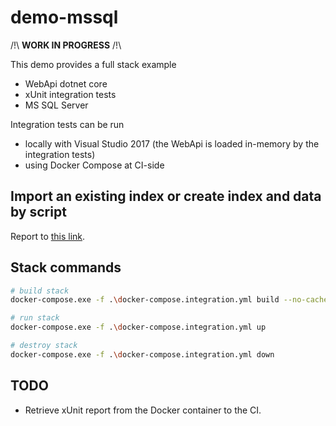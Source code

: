 # demo-mssql

/!\ **WORK IN PROGRESS** /!\

This demo provides a full stack example

- WebApi dotnet core
- xUnit integration tests
- MS SQL Server

Integration tests can be run

- locally with Visual Studio 2017 (the WebApi is loaded in-memory by the integration tests)
- using Docker Compose at CI-side

## Import an existing index or create index and data by script

Report to [this link](../../stacks/mssql).

## Stack commands

```sh
# build stack
docker-compose.exe -f .\docker-compose.integration.yml build --no-cache

# run stack
docker-compose.exe -f .\docker-compose.integration.yml up

# destroy stack
docker-compose.exe -f .\docker-compose.integration.yml down
```

## TODO

- Retrieve xUnit report from the Docker container to the CI.